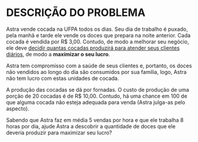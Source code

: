 # DESCRIÇÃO DO PROBLEMA

Astra vende cocada na UFPA todos os dias. Seu dia de trabalho é puxado, pela manhã e tarde ele vende os doces que prepara na noite anterior. Cada cocada é vendida por R$ 3,00. Contudo, de modo a melhorar seu negócio, ele deve <u>decidir quantas cocadas produzirá para atender seus clientes diários</u>, de modo a **maximizar o seu lucro**.

Astra tem compromisso com a saúde de seus clientes e, portanto, os doces não vendidos ao longo do dia são consumidos por sua família, logo, Astra não tem lucro com estas unidades de cocada. 

A produção das cocadas se dá por fornadas. O custo de produção de uma porção de 20 cocadas é de R$ 10,00. Contudo, há uma chance em 100 de que alguma cocada não esteja adequada para venda (Astra julga-as pelo aspecto).

Sabendo que Astra faz em média 5 vendas por hora e que ele trabalha 8 horas por dia, ajude Astra a descobrir a quantidade de doces que ele deveria produzir para maximizar seu lucro?
